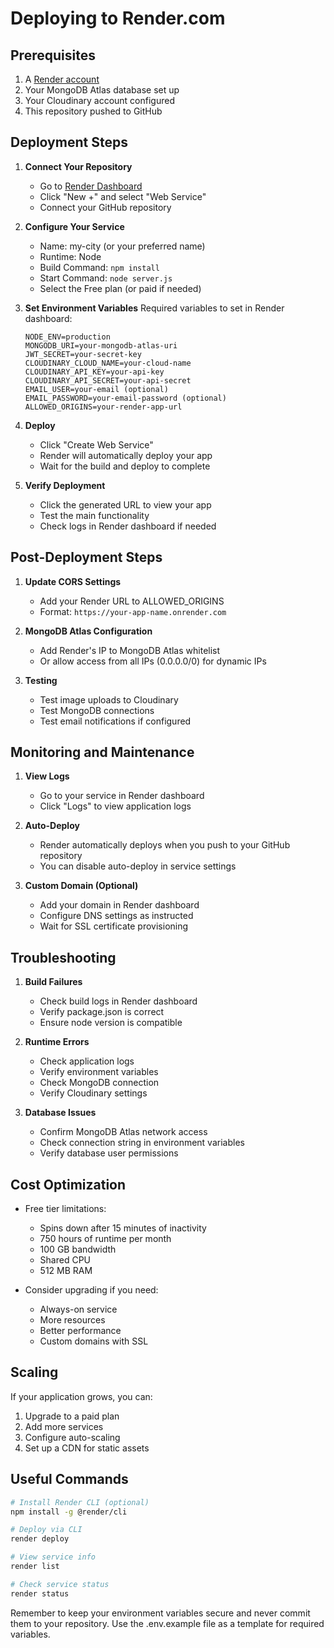 # Deploying to Render.com

## Prerequisites
1. A [Render account](https://render.com)
2. Your MongoDB Atlas database set up
3. Your Cloudinary account configured
4. This repository pushed to GitHub

## Deployment Steps

1. **Connect Your Repository**
   - Go to [Render Dashboard](https://dashboard.render.com)
   - Click "New +" and select "Web Service"
   - Connect your GitHub repository

2. **Configure Your Service**
   - Name: my-city (or your preferred name)
   - Runtime: Node
   - Build Command: `npm install`
   - Start Command: `node server.js`
   - Select the Free plan (or paid if needed)

3. **Set Environment Variables**
   Required variables to set in Render dashboard:
   ```
   NODE_ENV=production
   MONGODB_URI=your-mongodb-atlas-uri
   JWT_SECRET=your-secret-key
   CLOUDINARY_CLOUD_NAME=your-cloud-name
   CLOUDINARY_API_KEY=your-api-key
   CLOUDINARY_API_SECRET=your-api-secret
   EMAIL_USER=your-email (optional)
   EMAIL_PASSWORD=your-email-password (optional)
   ALLOWED_ORIGINS=your-render-app-url
   ```

4. **Deploy**
   - Click "Create Web Service"
   - Render will automatically deploy your app
   - Wait for the build and deploy to complete

5. **Verify Deployment**
   - Click the generated URL to view your app
   - Test the main functionality
   - Check logs in Render dashboard if needed

## Post-Deployment Steps

1. **Update CORS Settings**
   - Add your Render URL to ALLOWED_ORIGINS
   - Format: `https://your-app-name.onrender.com`

2. **MongoDB Atlas Configuration**
   - Add Render's IP to MongoDB Atlas whitelist
   - Or allow access from all IPs (0.0.0.0/0) for dynamic IPs

3. **Testing**
   - Test image uploads to Cloudinary
   - Test MongoDB connections
   - Test email notifications if configured

## Monitoring and Maintenance

1. **View Logs**
   - Go to your service in Render dashboard
   - Click "Logs" to view application logs

2. **Auto-Deploy**
   - Render automatically deploys when you push to your GitHub repository
   - You can disable auto-deploy in service settings

3. **Custom Domain (Optional)**
   - Add your domain in Render dashboard
   - Configure DNS settings as instructed
   - Wait for SSL certificate provisioning

## Troubleshooting

1. **Build Failures**
   - Check build logs in Render dashboard
   - Verify package.json is correct
   - Ensure node version is compatible

2. **Runtime Errors**
   - Check application logs
   - Verify environment variables
   - Check MongoDB connection
   - Verify Cloudinary settings

3. **Database Issues**
   - Confirm MongoDB Atlas network access
   - Check connection string in environment variables
   - Verify database user permissions

## Cost Optimization

- Free tier limitations:
  * Spins down after 15 minutes of inactivity
  * 750 hours of runtime per month
  * 100 GB bandwidth
  * Shared CPU
  * 512 MB RAM

- Consider upgrading if you need:
  * Always-on service
  * More resources
  * Better performance
  * Custom domains with SSL

## Scaling

If your application grows, you can:
1. Upgrade to a paid plan
2. Add more services
3. Configure auto-scaling
4. Set up a CDN for static assets

## Useful Commands

```bash
# Install Render CLI (optional)
npm install -g @render/cli

# Deploy via CLI
render deploy

# View service info
render list

# Check service status
render status
```

Remember to keep your environment variables secure and never commit them to your repository. Use the .env.example file as a template for required variables.